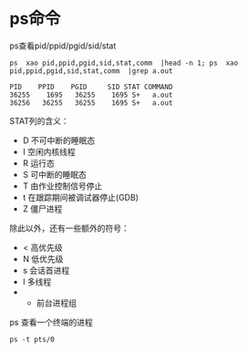 

# ps命令


ps查看pid/ppid/pgid/sid/stat

```shell
ps  xao pid,ppid,pgid,sid,stat,comm  |head -n 1; ps  xao pid,ppid,pgid,sid,stat,comm  |grep a.out
```

```shell
PID    PPID    PGID     SID STAT COMMAND
36255    1695   36255    1695 S+   a.out
36256   36255   36255    1695 S+   a.out
```

STAT列的含义：
- D 不可中断的睡眠态
- I 空闲内核线程
- R 运行态
- S 可中断的睡眠态
- T 由作业控制信号停止
- t 在跟踪期间被调试器停止(GDB)
- Z 僵尸进程

除此以外，还有一些额外的符号：
- < 高优先级
- N 低优先级
- s 会话首进程
- l 多线程
- + 前台进程组

ps 查看一个终端的进程

```shell
ps -t pts/0
```